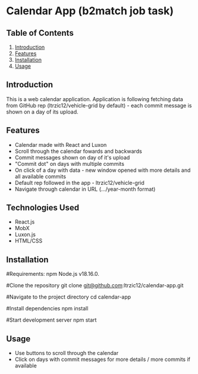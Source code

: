 # Calendar App (b2match job task)

## Table of Contents

1. [Introduction](#introduction)
2. [Features](#features)
3. [Installation](#installation)
4. [Usage](#usage)



## Introduction

This is a web calendar application. Application is following fetching data from GitHub rep (ltrzic12/vehicle-grid by default) - each commit message is shown on a day of its upload. 

## Features

- Calendar made with React and Luxon
- Scroll through the calendar fowards and backwards
- Commit messages shown on day of it's upload
- "Commit dot" on days with multiple commits 
- On click of a day with data - new window opened with more details and all available commits
- Default rep followed in the app - ltrzic12/vehicle-grid
- Navigate through calendar in URL (.../year-month format)

## Technologies Used

- React.js
- MobX 
- Luxon.js
- HTML/CSS


## Installation

#Requirements:
npm
Node.js v18.16.0.

#Clone the repository
git clone git@github.com:ltrzic12/calendar-app.git

#Navigate to the project directory
cd calendar-app

#Install dependencies
npm install

#Start development server
npm start  


## Usage

- Use buttons to scroll through the calendar
- Click on days with commit messages for more details / more commits if available




